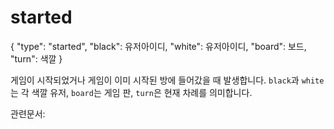 # started

{
    	"type": "started",
    	"black": 유저아이디,
    	"white": 유저아이디,
    	"board": 보드,
    	"turn": 색깔
    }

게임이 시작되었거나 게임이 이미 시작된 방에 들어갔을 때 발생합니다. `black`과 `white`는 각 색깔 유저, `board`는 게임 판, `turn`은 현재 차례를 의미합니다.

관련문서: